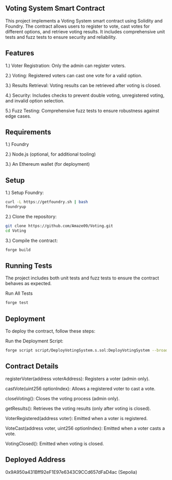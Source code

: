 ## Voting System Smart Contract

This project implements a Voting System smart contract using Solidity and Foundry. The contract allows users to register to vote, cast votes for different options, and retrieve voting results. It includes comprehensive unit tests and fuzz tests to ensure security and reliability.

## Features
1.) Voter Registration: Only the admin can register voters.

2.) Voting: Registered voters can cast one vote for a valid option.

3.) Results Retrieval: Voting results can be retrieved after voting is closed.

4.) Security: Includes checks to prevent double voting, unregistered voting, and invalid option selection.

5.) Fuzz Testing: Comprehensive fuzz tests to ensure robustness against edge cases.

## Requirements

1.) Foundry

2.) Node.js (optional, for additional tooling)

3.) An Ethereum wallet (for deployment)

## Setup

1.) Setup Foundry:
```bash
curl -L https://getfoundry.sh | bash
foundryup
```

2.) Clone the repository:
```bash
git clone https://github.com/Amaze09/Voting.git
cd Voting
```

3.) Compile the contract:
```bash
forge build
```

## Running Tests
The project includes both unit tests and fuzz tests to ensure the contract behaves as expected.

Run All Tests
```bash
forge test
```

## Deployment
To deploy the contract, follow these steps:

Run the Deployment Script:
```bash
forge script script/DeployVotingSystem.s.sol:DeployVotingSystem --broadcast --rpc-url <RPC_URL> --private-key <PRIVATE_KEY> --verify --etherscan-api-key <API_KEY>
```

## Contract Details

registerVoter(address voterAddress): Registers a voter (admin only).

castVote(uint256 optionIndex): Allows a registered voter to cast a vote.

closeVoting(): Closes the voting process (admin only).

getResults(): Retrieves the voting results (only after voting is closed).

VoterRegistered(address voter): Emitted when a voter is registered.

VoteCast(address voter, uint256 optionIndex): Emitted when a voter casts a vote.

VotingClosed(): Emitted when voting is closed.


## Deployed Address

0x9A950a431Bff92eF1E97e6343C9CCd657dFaD4ac (Sepolia)

